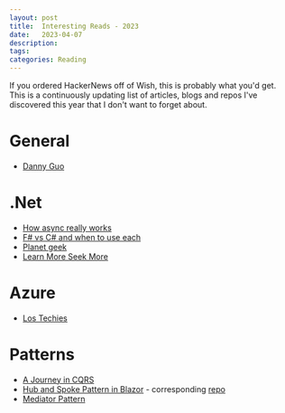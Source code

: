 ```yaml
---
layout: post
title:  Interesting Reads - 2023
date:   2023-04-07
description: 
tags: 
categories: Reading
---
```

If you ordered HackerNews off of Wish, this is probably what you'd get. This is a continuously updating list of articles, blogs and repos I've discovered this year that I don't want to forget about.
# General
- [Danny Guo](https://www.dannyguo.com/blog/why-i-blog)

# .Net
- [How async really works](https://devblogs.microsoft.com/dotnet/how-async-await-really-works/)
- [F# vs C# and when to use each](https://www.youtube.com/watch?v=vOcTPUiBQgc)
- [Planet geek](https://www.planetgeek.ch/)
- [Learn More Seek More](https://www.learmoreseekmore.com/)
# Azure
- [Los Techies](https://lostechies.com/)

# Patterns
- [A Journey in CQRS](https://learn.microsoft.com/en-us/previous-versions/msp-n-p/jj554200(v=pandp.10))
- [Hub and Spoke Pattern in Blazor](https://www.youtube.com/watch?v=SxfUHLAfC8k) - corresponding [repo](https://github.com/jeffreypalermo/blazormvc)
- [Mediator Pattern](https://dotnetcoretutorials.com/2019/04/30/the-mediator-pattern-in-net-core-part-1-whats-a-mediator/)
